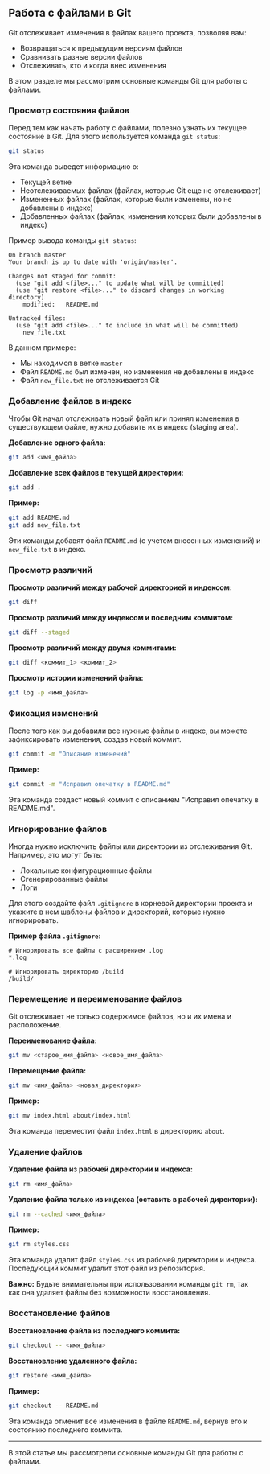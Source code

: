 ## Работа с файлами в Git

Git отслеживает изменения в файлах вашего проекта, позволяя вам:

* Возвращаться к предыдущим версиям файлов
* Сравнивать разные версии файлов
* Отслеживать, кто и когда внес изменения

В этом разделе мы рассмотрим основные команды Git для работы с файлами.

### Просмотр состояния файлов

Перед тем как начать работу с файлами, полезно узнать их текущее состояние в Git. Для этого используется команда `git status`:

```bash
git status
```

Эта команда выведет информацию о:

* Текущей ветке
* Неотслеживаемых файлах (файлах, которые Git еще не отслеживает)
* Измененных файлах (файлах, которые были изменены, но не добавлены в индекс)
* Добавленных файлах (файлах, изменения которых были добавлены в индекс)

Пример вывода команды `git status`:

```
On branch master
Your branch is up to date with 'origin/master'.

Changes not staged for commit:
  (use "git add <file>..." to update what will be committed)
  (use "git restore <file>..." to discard changes in working directory)
	modified:   README.md

Untracked files:
  (use "git add <file>..." to include in what will be committed)
	new_file.txt
```

В данном примере:

* Мы находимся в ветке `master`
* Файл `README.md` был изменен, но изменения не добавлены в индекс
* Файл `new_file.txt` не отслеживается Git

### Добавление файлов в индекс

Чтобы Git начал отслеживать новый файл или принял изменения в существующем файле, нужно добавить их в индекс (staging area). 

**Добавление одного файла:**

```bash
git add <имя_файла>
```

**Добавление всех файлов в текущей директории:**

```bash
git add .
```

**Пример:**

```bash
git add README.md
git add new_file.txt
```

Эти команды добавят файл `README.md` (с учетом внесенных изменений) и `new_file.txt` в индекс.

### Просмотр различий

**Просмотр различий между рабочей директорией и индексом:**

```bash
git diff
```

**Просмотр различий между индексом и последним коммитом:**

```bash
git diff --staged 
```

**Просмотр различий между двумя коммитами:**

```bash
git diff <коммит_1> <коммит_2>
```

**Просмотр истории изменений файла:**

```bash
git log -p <имя_файла>
```

### Фиксация изменений

После того как вы добавили все нужные файлы в индекс, вы можете зафиксировать изменения, создав новый коммит. 

```bash
git commit -m "Описание изменений"
```

**Пример:**

```bash
git commit -m "Исправил опечатку в README.md"
```

Эта команда создаст новый коммит с описанием "Исправил опечатку в README.md". 

### Игнорирование файлов

Иногда нужно исключить файлы или директории из отслеживания Git. Например, это могут быть:

* Локальные конфигурационные файлы
* Сгенерированные файлы
* Логи

Для этого создайте файл `.gitignore` в корневой директории проекта и укажите в нем шаблоны файлов и директорий, которые нужно игнорировать.

**Пример файла `.gitignore`:**

```
# Игнорировать все файлы с расширением .log
*.log

# Игнорировать директорию /build
/build/
```

### Перемещение и переименование файлов

Git отслеживает не только содержимое файлов, но и их имена и расположение. 

**Переименование файла:**

```bash
git mv <старое_имя_файла> <новое_имя_файла>
```

**Перемещение файла:**

```bash
git mv <имя_файла> <новая_директория>
```

**Пример:**

```bash
git mv index.html about/index.html
```

Эта команда переместит файл `index.html` в директорию `about`.

### Удаление файлов

**Удаление файла из рабочей директории и индекса:**

```bash
git rm <имя_файла>
```

**Удаление файла только из индекса (оставить в рабочей директории):**

```bash
git rm --cached <имя_файла>
```

**Пример:**

```bash
git rm styles.css
```

Эта команда удалит файл `styles.css` из рабочей директории и индекса. Последующий коммит удалит этот файл из репозитория.

**Важно:** Будьте внимательны при использовании команды `git rm`, так как она удаляет файлы без возможности восстановления. 

### Восстановление файлов

**Восстановление файла из последнего коммита:**

```bash
git checkout -- <имя_файла>
```

**Восстановление удаленного файла:**

```bash
git restore <имя_файла>
```

**Пример:**

```bash
git checkout -- README.md
```

Эта команда отменит все изменения в файле `README.md`, вернув его к состоянию последнего коммита.

---

В этой статье мы рассмотрели основные команды Git для работы с файлами. 
